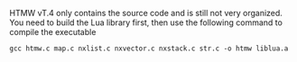 HTMW vT.4 only contains the source code and is still not very organized. You need to build the Lua library first, then use the following command to compile the executable
```
gcc htmw.c map.c nxlist.c nxvector.c nxstack.c str.c -o htmw liblua.a
```
